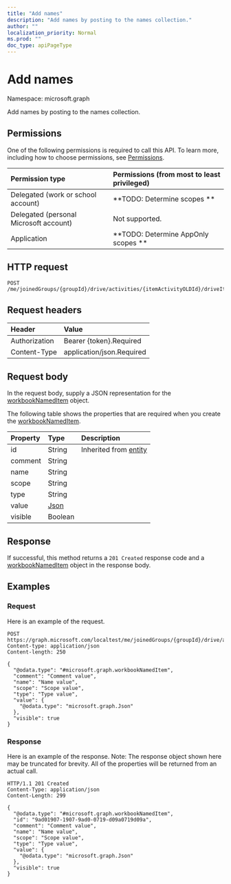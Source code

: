 ```yaml
---
title: "Add names"
description: "Add names by posting to the names collection."
author: ""
localization_priority: Normal
ms.prod: ""
doc_type: apiPageType
---
```


# Add names

Namespace: microsoft.graph

Add names by posting to the names collection.

## Permissions
One of the following permissions is required to call this API. To learn more, including how to choose permissions, see [Permissions](/concepts/permissions-reference.md).

|Permission type|Permissions (from most to least privileged)|
|:---|:---|
|Delegated (work or school account)|**TODO: Determine scopes **|
|Delegated (personal Microsoft account)|Not supported.|
|Application|**TODO: Determine AppOnly scopes **|

## HTTP request
<!-- {
  "blockType": "ignored"
}
-->
``` http
POST /me/joinedGroups/{groupId}/drive/activities/{itemActivityOLDId}/driveItem/workbook/names/$ref
```

## Request headers
|Header|Value|
|:---|:---|
|Authorization|Bearer {token}.Required|
|Content-Type|application/json.Required|

## Request body
In the request body, supply a JSON representation for the [workbookNamedItem](../resources/workbooknameditem.md) object.

The following table shows the properties that are required when you create the [workbookNamedItem](../resources/workbooknameditem.md).

|Property|Type|Description|
|:---|:---|:---|
|id|String| Inherited from [entity](../resources/entity.md)|
|comment|String||
|name|String||
|scope|String||
|type|String||
|value|[Json](../resources/json.md)||
|visible|Boolean||



## Response
If successful, this method returns a `201 Created` response code and a [workbookNamedItem](../resources/workbooknameditem.md) object in the response body.

## Examples

### Request
Here is an example of the request.
<!-- {
  "blockType": "request",
  "name": "create_workbooknameditem_from_"
}
-->
``` http
POST https://graph.microsoft.com/localtest/me/joinedGroups/{groupId}/drive/activities/{itemActivityOLDId}/driveItem/workbook/names
Content-type: application/json
Content-length: 250

{
  "@odata.type": "#microsoft.graph.workbookNamedItem",
  "comment": "Comment value",
  "name": "Name value",
  "scope": "Scope value",
  "type": "Type value",
  "value": {
    "@odata.type": "microsoft.graph.Json"
  },
  "visible": true
}
```

### Response
Here is an example of the response. Note: The response object shown here may be truncated for brevity. All of the properties will be returned from an actual call.
<!-- {
  "blockType": "response",
  "truncated": true,
  "@odata.type": "microsoft.graph.workbooknameditem"
}
-->
``` http
HTTP/1.1 201 Created
Content-Type: application/json
Content-Length: 299

{
  "@odata.type": "#microsoft.graph.workbookNamedItem",
  "id": "9ad01907-1907-9ad0-0719-d09a0719d09a",
  "comment": "Comment value",
  "name": "Name value",
  "scope": "Scope value",
  "type": "Type value",
  "value": {
    "@odata.type": "microsoft.graph.Json"
  },
  "visible": true
}
```

